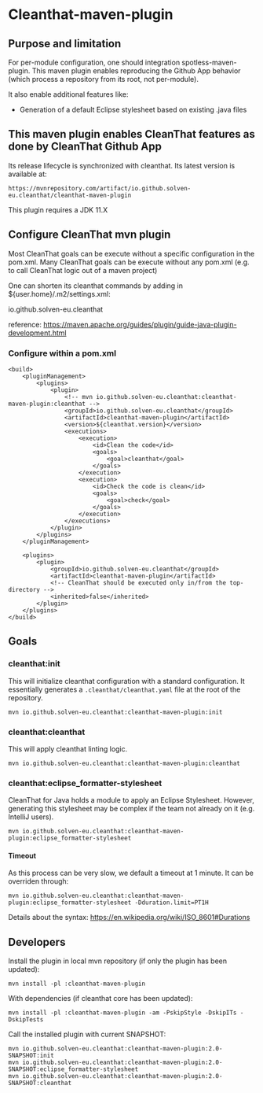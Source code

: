 # Cleanthat-maven-plugin

## Purpose and limitation

For per-module configuration, one should integration spotless-maven-plugin.
This maven plugin enables reproducing the Github App behavior (which process a repository from its root, not per-module).

It also enable additional features like:

- Generation of a default Eclipse stylesheet based on existing .java files

## This maven plugin enables CleanThat features as done by CleanThat Github App

Its release lifecycle is synchronized with cleanthat. Its latest version is available at:

    https://mvnrepository.com/artifact/io.github.solven-eu.cleanthat/cleanthat-maven-plugin

This plugin requires a JDK 11.X

## Configure CleanThat mvn plugin

Most CleanThat goals can be execute without a specific configuration in the pom.xml.
Many CleanThat goals can be execute without any pom.xml (e.g. to call CleanThat logic out of a maven project)

One can shorten its cleanthat commands by adding in ${user.home}/.m2/settings.xml:

<pluginGroups>
  <pluginGroup>io.github.solven-eu.cleanthat</pluginGroup>
</pluginGroups>

reference: https://maven.apache.org/guides/plugin/guide-java-plugin-development.html

### Configure within a pom.xml
	<build>
		<pluginManagement>
			<plugins>
				<plugin>
					<!-- mvn io.github.solven-eu.cleanthat:cleanthat-maven-plugin:cleanthat -->
					<groupId>io.github.solven-eu.cleanthat</groupId>
					<artifactId>cleanthat-maven-plugin</artifactId>
					<version>${cleanthat.version}</version>
					<executions>
						<execution>
							<id>Clean the code</id>
							<goals>
								<goal>cleanthat</goal>
							</goals>
						</execution>
						<execution>
							<id>Check the code is clean</id>
							<goals>
								<goal>check</goal>
							</goals>
						</execution>
					</executions>
				</plugin>
			</plugins>
		</pluginManagement>

		<plugins>
			<plugin>
				<groupId>io.github.solven-eu.cleanthat</groupId>
				<artifactId>cleanthat-maven-plugin</artifactId>
				<!-- CleanThat should be executed only in/from the top-directory -->
				<inherited>false</inherited>
			</plugin>
		</plugins>
	</build>


## Goals

### cleanthat:init

This will initialize cleanthat configuration with a standard configuration. It essentially generates a `.cleanthat/cleanthat.yaml` file at the root of the repository.

    mvn io.github.solven-eu.cleanthat:cleanthat-maven-plugin:init

### cleanthat:cleanthat

This will apply cleanthat linting logic.

    mvn io.github.solven-eu.cleanthat:cleanthat-maven-plugin:cleanthat
    
### cleanthat:eclipse_formatter-stylesheet

CleanThat for Java holds a module to apply an Eclipse Stylesheet. However, generating this stylesheet may be complex if the team not already on it (e.g. IntelliJ users).

    mvn io.github.solven-eu.cleanthat:cleanthat-maven-plugin:eclipse_formatter-stylesheet

#### Timeout

As this process can be very slow, we default a timeout at 1 minute. It can be overriden through:

    mvn io.github.solven-eu.cleanthat:cleanthat-maven-plugin:eclipse_formatter-stylesheet -Dduration.limit=PT1H

Details about the syntax: https://en.wikipedia.org/wiki/ISO_8601#Durations

## Developers

Install the plugin in local mvn repository (if only the plugin has been updated):

    mvn install -pl :cleanthat-maven-plugin
    
With dependencies (if cleanthat core has been updated):

    mvn install -pl :cleanthat-maven-plugin -am -PskipStyle -DskipITs -DskipTests

Call the installed plugin with current SNAPSHOT:
    
    mvn io.github.solven-eu.cleanthat:cleanthat-maven-plugin:2.0-SNAPSHOT:init
    mvn io.github.solven-eu.cleanthat:cleanthat-maven-plugin:2.0-SNAPSHOT:eclipse_formatter-stylesheet
    mvn io.github.solven-eu.cleanthat:cleanthat-maven-plugin:2.0-SNAPSHOT:cleanthat

